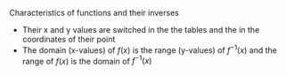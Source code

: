 Characteristics of functions and their inverses
- Their x and y values are switched in the the tables and the in the coordinates of their point
- The domain (x-values) of $f(x)$ is the range (y-values) of $f^{-1}(x)$ and the range of $f(x)$ is the domain of $f^{-1}(x)$